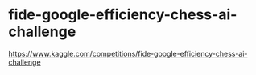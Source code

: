 # fide-google-efficiency-chess-ai-challenge
https://www.kaggle.com/competitions/fide-google-efficiency-chess-ai-challenge
